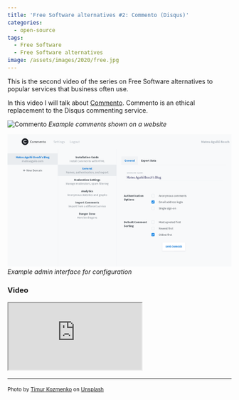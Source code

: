 ```yaml
---
title: 'Free Software alternatives #2: Commento (Disqus)'
categories:
  - open-source
tags:
  - Free Software
  - Free Software alternatives
image: /assets/images/2020/free.jpg
---
```

This is the second video of the series on Free Software alternatives to popular services that business often use.

<!-- more -->

In this video I will talk about [Commento](https://www.commento.io/). Commento is an ethical replacement to the Disqus
commenting service.

![Commento](https://cdn.commento.io/images/demo.png)
_Example comments shown on a website_

![Commento Admin](/assets/images/commento-admin.png)
_Example admin interface for configuration_

### Video

<div class="video-wrapper"><iframe allowfullscreen src='https://youtube.com/embed/61fCZzbnOIk' ></iframe></div>

---
<small>Photo by [Timur Kozmenko](https://unsplash.com/@timrael?utm_source=unsplash&utm_medium=referral&utm_content=creditCopyText) on [Unsplash](https://unsplash.com/s/photos/lighthouse?utm_source=unsplash&utm_medium=referral&utm_content=creditCopyText)</small>
